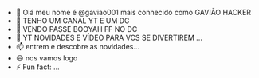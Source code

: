 - 👋 Olá meu nome é @gaviao001 mais conhecido como GAVIÃO HACKER 
- 👀 TENHO UM CANAL YT E UM DC
- 🌱 VENDO PASSE BOOYAH FF NO DC 
- 💞️ YT NOVIDADES E VÍDEO PARA VCS SE DIVERTIREM ...
- 📫  entrem e descobre as novidades...
- 😄 nos vamos logo 
- ⚡ Fun fact: ...

<!---
gaviao001/gaviao001 is a ✨ special ✨ repository because its `README.md` (this file) appears on your GitHub profile.
You can click the Preview link to take a look at your changes.
--->
